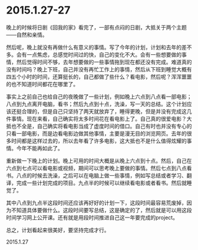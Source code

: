 2015.1.27-27
=============

晚上的时候将日剧《回我的家》看完了，一部有点闷的日剧，大抵关于两个主题——自然和亲情。

然后呢，晚上就没有再做什么有意义的事情。写了今年的计划，计划和去年的差不多。会有一点焦虑，总感觉时间过的快，自己的变化不大。会有一些想要做的事情，然后觉得时间不够，去年想要做的一些事情拖到现在都还没有完成。难道真的没有时间吗？晚上下班，自己并没有再忙工作上的事情，然后从下班到睡觉大概有四五个小时的时间，还算挺长的，自己都做了些什么？看电影，然后呢？浑浑噩噩的也不知道时间都花在哪里了。

事实上之前自己也给自己的夜晚做了一些计划，例如晚上六点到八点看一部电影；八点到九点离开电脑，看书；然后九点到十点，洗澡，写一天的总结。这个计划应该还挺合理的，但是自己只坚持了两天就放弃了，睡得更晚，但是并没有完成这几件事情。现在来看，自己确实将太多时间花在看电影上了。自己真的很爱电影？大抵也不全是，自己确实将看电影当成了虚度时间的借口。自己有时也并没有专心的只看一部电影，而是边看电影边做其他事情，主要是漫无目的浏览网页。去年的很多时间都是这样过去的，所以去年看了许多电影，这大抵也不是什么值得炫耀的事情。今年不能再如此了。

重新做一下晚上的计划。晚上可用的时间大概是从晚上六点到十点。然后，自己在六点到七点可以看电影或视频，期间可以思考晚上要做的事情。然后七点到八点看书。八点的时候去洗澡，之后可以在电脑上做一些事情，例如写总结或者学习、翻译，完成一些计划完成的项目。九点半的时候可以继续看电影或者看书。然后就睡觉了。

其中八点到九点半这段时间还应该再好好的计划一下，这段时间最容易荒废掉，因为不知道具体要做什么。这段时间要写总结，这是确定的了，然后就是可以用这段时间学习网上公开课。还有就是用段时间推进自己这一年要完成的project。

总之，计划看起来很美好，要坚持完成才行。

2015.1.27